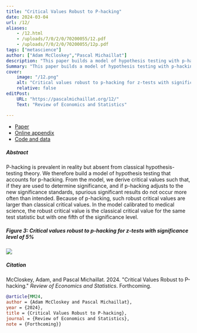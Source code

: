 ```yaml
---
title: "Critical Values Robust to P-hacking" 
date: 2024-03-04
url: /12/
aliases:
    - /12.html
    - /uploads/7/0/2/0/70200055/12.pdf
    - /uploads/7/0/2/0/70200055/12p.pdf
tags: ["metascience"]
author: ["Adam McCloskey","Pascal Michaillat"]
description: "This paper builds a model of hypothesis testing with p-hacking and gives critical values that correct the inflated type 1 error rate caused by p-hacking." 
Summary: "This paper builds a model of hypothesis testing with p-hacking and gives critical values that correct the inflated type 1 error rate caused by p-hacking. As a rule of thumb, such robust critical values are classical critical values with one fifth of the significance level."
cover:
    image: "/12.png"
    alt: "Critical values robust to p-hacking for z-tests with significance level of 5%"
    relative: false
editPost:
    URL: "https://pascalmichaillat.org/12/"
    Text: "Review of Economics and Statistics"

---
```


<div class="thinline"></div>

+ [Paper](/12.pdf)
+ [Online appendix](/12a.pdf)
+ [Code and data](https://github.com/pmichaillat/p-hacking)

<div class="thinline"></div>

##### Abstract

P-hacking is prevalent in reality but absent from classical hypothesis-testing theory. 
We therefore build a model of hypothesis testing that accounts for p-hacking.
From the model, we derive critical values such that, if they are used to determine significance, and if p-hacking adjusts to the new significance standards, spurious significant results do not occur more often than intended. Because of p-hacking, such robust critical values are larger than classical critical values. In the model calibrated to medical science, the robust critical value is the classical critical value for the same test statistic but with one fifth of the significance level.

<div class="thinline"></div>

##### Figure 3:  Critical values robust to p-hacking for z-tests with significance level of 5%

![](/12f.png)

<div class="thinline"></div>

##### Citation

McCloskey, Adam, and Pascal Michaillat. 2024. "Critical Values Robust to P-hacking." *Review of Economics and Statistics*. Forthcoming.

```BibTeX
@article{MM24,
author = {Adam McCloskey and Pascal Michaillat},
year = {2024},
title = {Critical Values Robust to P-hacking},
journal = {Review of Economics and Statistics},
note = {Forthcoming}}
```